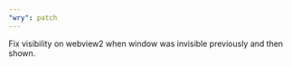 ```yaml
---
"wry": patch
---
```


Fix visibility on webview2 when window was invisible previously and then shown.

